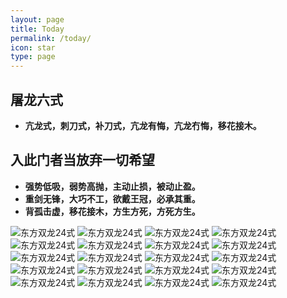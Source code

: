 ```yaml
---
layout: page
title: Today
permalink: /today/
icon: star
type: page
---
```


## 屠龙六式
* **亢龙式，刺刀式，补刀式，亢龙有悔，亢龙冇悔，移花接木。**
## 入此门者当放弃一切希望
* **强势低吸，弱势高抛，主动止损，被动止盈。**
* **重剑无锋，大巧不工，欲戴王冠，必承其重。**
* **背孤击虚，移花接木，方生方死，方死方生。**

![东方双龙24式](https://github.com/hhtc2050/hhtc2050.github.io/blob/master/js/001.jpg?raw=true)
![东方双龙24式](https://github.com/hhtc2050/hhtc2050.github.io/blob/master/js/002.jpg?raw=true)
![东方双龙24式](https://github.com/hhtc2050/hhtc2050.github.io/blob/master/js/003.jpg?raw=true)
![东方双龙24式](https://github.com/hhtc2050/hhtc2050.github.io/blob/master/js/004.jpg?raw=true)
![东方双龙24式](https://github.com/hhtc2050/hhtc2050.github.io/blob/master/js/005.jpg?raw=true)
![东方双龙24式](https://github.com/hhtc2050/hhtc2050.github.io/blob/master/js/006.jpg?raw=true)
![东方双龙24式](https://github.com/hhtc2050/hhtc2050.github.io/blob/master/js/007.jpg?raw=true)
![东方双龙24式](https://github.com/hhtc2050/hhtc2050.github.io/blob/master/js/008.jpg?raw=true)
![东方双龙24式](https://github.com/hhtc2050/hhtc2050.github.io/blob/master/js/009.jpg?raw=true)
![东方双龙24式](https://github.com/hhtc2050/hhtc2050.github.io/blob/master/js/010.jpg?raw=true)
![东方双龙24式](https://github.com/hhtc2050/hhtc2050.github.io/blob/master/js/011.jpg?raw=true)
![东方双龙24式](https://github.com/hhtc2050/hhtc2050.github.io/blob/master/js/012.jpg?raw=true)
![东方双龙24式](https://github.com/hhtc2050/hhtc2050.github.io/blob/master/js/013.jpg?raw=true)
![东方双龙24式](https://github.com/hhtc2050/hhtc2050.github.io/blob/master/js/014.jpg?raw=true)
![东方双龙24式](https://github.com/hhtc2050/hhtc2050.github.io/blob/master/js/015.jpg?raw=true)
![东方双龙24式](https://github.com/hhtc2050/hhtc2050.github.io/blob/master/js/016.jpg?raw=true)
![东方双龙24式](https://github.com/hhtc2050/hhtc2050.github.io/blob/master/js/017.jpg?raw=true)
![东方双龙24式](https://github.com/hhtc2050/hhtc2050.github.io/blob/master/js/018.jpg?raw=true)
![东方双龙24式](https://github.com/hhtc2050/hhtc2050.github.io/blob/master/js/019.jpg?raw=true)
![东方双龙24式](https://github.com/hhtc2050/hhtc2050.github.io/blob/master/js/020.jpg?raw=true)
